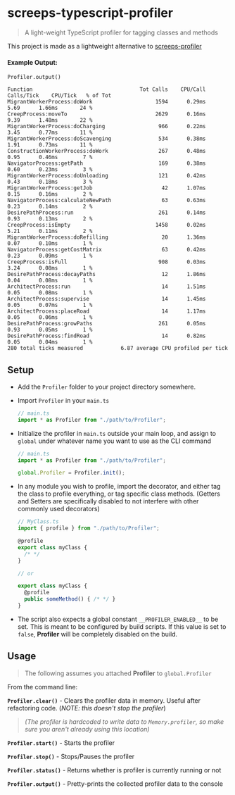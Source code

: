 # screeps-typescript-profiler

> A light-weight TypeScript profiler for tagging classes and methods


This project is made as a lightweight alternative
to [screeps-profiler](https://github.com/gdborton/screeps-profiler)

#### Example Output:

```
Profiler.output()

Function                                  Tot Calls    CPU/Call  Calls/Tick    CPU/Tick   % of Tot
MigrantWorkerProcess:doWork                    1594      0.29ms        5.69      1.66ms       24 %
CreepProcess:moveTo                            2629      0.16ms        9.39      1.48ms       22 %
MigrantWorkerProcess:doCharging                 966      0.22ms        3.45      0.77ms       11 %
MigrantWorkerProcess:doScavenging               534      0.38ms        1.91      0.73ms       11 %
ConstructionWorkerProcess:doWork                267      0.48ms        0.95      0.46ms        7 %
NavigatorProcess:getPath                        169      0.38ms        0.60      0.23ms        3 %
MigrantWorkerProcess:doUnloading                121      0.42ms        0.43      0.18ms        3 %
MigrantWorkerProcess:getJob                      42      1.07ms        0.15      0.16ms        2 %
NavigatorProcess:calculateNewPath                63      0.63ms        0.23      0.14ms        2 %
DesirePathProcess:run                           261      0.14ms        0.93      0.13ms        2 %
CreepProcess:isEmpty                           1458      0.02ms        5.21      0.11ms        2 %
MigrantWorkerProcess:doRefilling                 20      1.36ms        0.07      0.10ms        1 %
NavigatorProcess:getCostMatrix                   63      0.42ms        0.23      0.09ms        1 %
CreepProcess:isFull                             908      0.03ms        3.24      0.08ms        1 %
DesirePathProcess:decayPaths                     12      1.86ms        0.04      0.08ms        1 %
ArchitectProcess:run                             14      1.51ms        0.05      0.08ms        1 %
ArchitectProcess:supervise                       14      1.45ms        0.05      0.07ms        1 %
ArchitectProcess:placeRoad                       14      1.17ms        0.05      0.06ms        1 %
DesirePathProcess:growPaths                     261      0.05ms        0.93      0.05ms        1 %
DesirePathProcess:findRoad                       14      0.82ms        0.05      0.04ms        1 %
280 total ticks measured			6.87 average CPU profiled per tick
```

## Setup

- Add the `Profiler` folder to your project directory somewhere.

- Import `Profiler` in your `main.ts`
  ```typescript
  // main.ts
  import * as Profiler from "./path/to/Profiler";
  ```

- Initialize the profiler in `main.ts` outside your main loop, and assign to `global` under whatever
  name you want to use as the CLI command

  ```typescript
  // main.ts
  import * as Profiler from "./path/to/Profiler";

  global.Profiler = Profiler.init();
  ```

- In any module you wish to profile, import the decorator, and either tag the class to profile
  everything, or tag specific class methods.  (Getters and Setters are specifically disabled to not
  interfere with other commonly used decorators)

  ```typescript
  // MyClass.ts
  import { profile } from "./path/to/Profiler";

  @profile
  export class myClass {
    /* */
  }

  // or

  export class myClass {
    @profile
    public someMethod() { /* */ }
  }
  ```

- The script also expects a global constant `__PROFILER_ENABLED__` to be set. This is meant to be
  configured by build scripts. If this value is set to `false`, **Profiler** will be completely
  disabled on the build.

## Usage

> The following assumes you attached **Profiler** to `global.Profiler`

From the command line:

**`Profiler.clear()`** - Clears the profiler data in memory. Useful after refactoring code. (*NOTE:
this doesn't stop the profiler*)

> *(The profiler is hardcoded to write data to `Memory.profiler`, so make sure you aren't already
using this location)*

**`Profiler.start()`** - Starts the profiler

**`Profiler.stop()`** - Stops/Pauses the profiler

**`Profiler.status()`** - Returns whether is profiler is currently running or not

**`Profiler.output()`** - Pretty-prints the collected profiler data to the console
